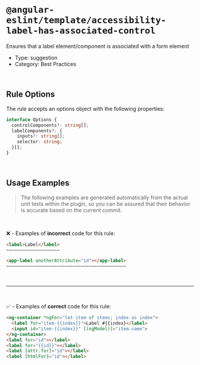 <!--

  DO NOT EDIT.

  This markdown file was autogenerated using a mixture of the following files as the source of truth for its data:
  - ../../src/rules/accessibility-label-has-associated-control.ts
  - ../../tests/rules/accessibility-label-has-associated-control/cases.ts

  In order to update this file, it is therefore those files which need to be updated, as well as potentially the generator script:
  - ../../../../tools/scripts/generate-rule-docs.ts

-->

# `@angular-eslint/template/accessibility-label-has-associated-control`

Ensures that a label element/component is associated with a form element

- Type: suggestion
- Category: Best Practices

<br>

## Rule Options

The rule accepts an options object with the following properties:

```ts
interface Options {
  controlComponents?: string[];
  labelComponents?: {
    inputs?: string[];
    selector: string;
  }[];
}

```

<br>

## Usage Examples

> The following examples are generated automatically from the actual unit tests within the plugin, so you can be assured that their behavior is accurate based on the current commit.

<br>

❌ - Examples of **incorrect** code for this rule:

```html
<label>Label</label>
~~~~~~~~~~~~~~~~~~~~
```

```html
<app-label anotherAttribute="id"></app-label>
~~~~~~~~~~~~~~~~~~~~~~~~~~~~~~~~~~~~~~~~~~~~~
```

<br>

---

<br>

✅ - Examples of **correct** code for this rule:

```html
<ng-container *ngFor="let item of items; index as index">
  <label for="item-{{index}}">Label #{{index}</label>
  <input id="item-{{index}}" [(ngModel)]="item.name">
</ng-container>
<label for="id"></label>
<label for="{{id}}"></label>
<label [attr.for]="id"></label>
<label [htmlFor]="id"></label>
```
